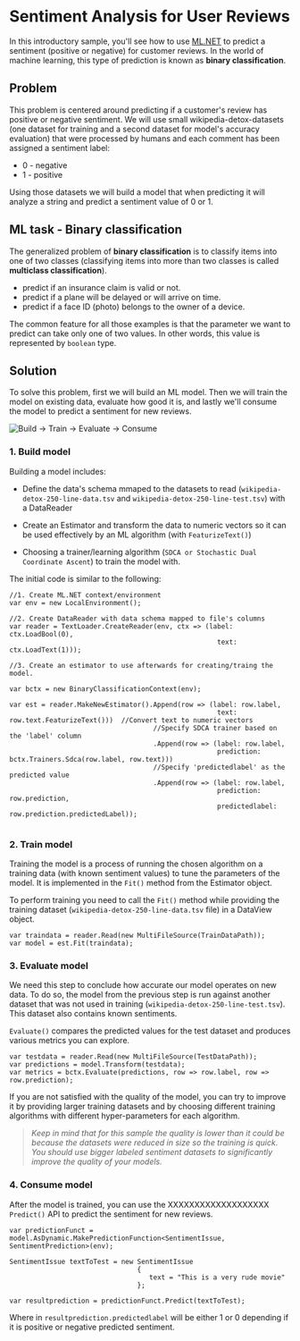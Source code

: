 # Sentiment Analysis for User Reviews
In this introductory sample, you'll see how to use [ML.NET](https://www.microsoft.com/net/learn/apps/machine-learning-and-ai/ml-dotnet) to predict a sentiment (positive or negative) for customer reviews. In the world of machine learning, this type of prediction is known as **binary classification**.

## Problem
This problem is centered around predicting if a customer's review has positive or negative sentiment. We will use small wikipedia-detox-datasets (one dataset for training and a second dataset for model's accuracy evaluation) that were processed by humans and each comment has been assigned a sentiment label: 
* 0 - negative
* 1 - positive

Using those datasets we will build a model that when predicting it will analyze a string and predict a sentiment value of 0 or 1.

## ML task - Binary classification
The generalized problem of **binary classification** is to classify items into one of two classes (classifying items into more than two classes is called **multiclass classification**).

* predict if an insurance claim is valid or not.
* predict if a plane will be delayed or will arrive on time.
* predict if a face ID (photo) belongs to the owner of a device.

The common feature for all those examples is that the parameter we want to predict can take only one of two values. In other words, this value is represented by `boolean` type.

## Solution
To solve this problem, first we will build an ML model. Then we will train the model on existing data, evaluate how good it is, and lastly we'll consume the model to predict a sentiment for new reviews.

![Build -> Train -> Evaluate -> Consume](https://github.com/dotnet/machinelearning-samples/raw/master/samples/getting-started/shared_content/modelpipeline.png)

### 1. Build model

Building a model includes: 

* Define the data's schema mmaped to the datasets to read (`wikipedia-detox-250-line-data.tsv` and `wikipedia-detox-250-line-test.tsv`) with a DataReader

* Create an Estimator and transform the data to numeric vectors so it can be used effectively by an ML algorithm (with `FeaturizeText()`)

* Choosing a trainer/learning algorithm (`SDCA or Stochastic Dual Coordinate Ascent`) to train the model with. 

The initial code is similar to the following:

```CSharp
//1. Create ML.NET context/environment
var env = new LocalEnvironment();

//2. Create DataReader with data schema mapped to file's columns
var reader = TextLoader.CreateReader(env, ctx => (label: ctx.LoadBool(0),
                                                    text: ctx.LoadText(1)));

//3. Create an estimator to use afterwards for creating/traing the model.

var bctx = new BinaryClassificationContext(env);

var est = reader.MakeNewEstimator().Append(row => (label: row.label,
                                                    text: row.text.FeaturizeText()))  //Convert text to numeric vectors 
                                    //Specify SDCA trainer based on the 'label' column
                                    .Append(row => (label: row.label,
                                                    prediction: bctx.Trainers.Sdca(row.label, row.text)))
                                    //Specify 'predictedlabel' as the predicted value
                                    .Append(row => (label: row.label,
                                                    prediction: row.prediction,
                                                    predictedlabel: row.prediction.predictedLabel));


```

### 2. Train model
Training the model is a process of running the chosen algorithm on a training data (with known sentiment values) to tune the parameters of the model. It is implemented in the `Fit()` method from the Estimator object. 

To perform training you need to call the `Fit()` method while providing the training dataset (`wikipedia-detox-250-line-data.tsv` file) in a DataView object.

```CSharp
var traindata = reader.Read(new MultiFileSource(TrainDataPath));            
var model = est.Fit(traindata);
```

### 3. Evaluate model
We need this step to conclude how accurate our model operates on new data. To do so, the model from the previous step is run against another dataset that was not used in training (`wikipedia-detox-250-line-test.tsv`). This dataset also contains known sentiments. 

`Evaluate()` compares the predicted values for the test dataset and produces various metrics you can explore.

```CSharp
var testdata = reader.Read(new MultiFileSource(TestDataPath));
var predictions = model.Transform(testdata);
var metrics = bctx.Evaluate(predictions, row => row.label, row => row.prediction);
```

If you are not satisfied with the quality of the model, you can try to improve it by providing larger training datasets and by choosing different training algorithms with different hyper-parameters for each algorithm.

>*Keep in mind that for this sample the quality is lower than it could be because the datasets were reduced in size so the training is quick. You should use bigger labeled sentiment datasets to significantly improve the quality of your models.*

### 4. Consume model
After the model is trained, you can use the XXXXXXXXXXXXXXXXXXX `Predict()` API to predict the sentiment for new reviews. 

```CSharp
var predictionFunct = model.AsDynamic.MakePredictionFunction<SentimentIssue, SentimentPrediction>(env);

SentimentIssue textToTest = new SentimentIssue
                                {
                                   text = "This is a very rude movie"
                                };

var resultprediction = predictionFunct.Predict(textToTest);
```

Where in `resultprediction.predictedlabel` will be either 1 or 0 depending if it is positive or negative predicted sentiment.
